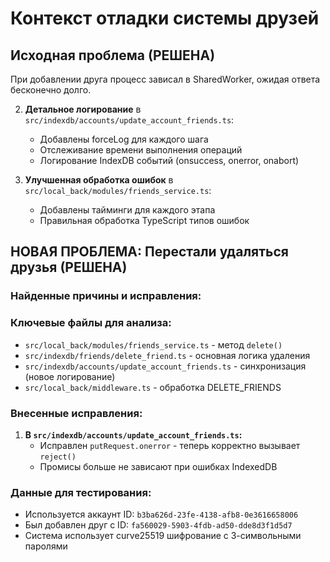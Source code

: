# Контекст отладки системы друзей

## Исходная проблема (РЕШЕНА)
При добавлении друга процесс зависал в SharedWorker, ожидая ответа бесконечно долго.



2. **Детальное логирование** в `src/indexdb/accounts/update_account_friends.ts`:
   - Добавлены forceLog для каждого шага
   - Отслеживание времени выполнения операций
   - Логирование IndexDB событий (onsuccess, onerror, onabort)

3. **Улучшенная обработка ошибок** в `src/local_back/modules/friends_service.ts`:
   - Добавлены тайминги для каждого этапа
   - Правильная обработка TypeScript типов ошибок

## НОВАЯ ПРОБЛЕМА: Перестали удаляться друзья (РЕШЕНА)

### Найденные причины и исправления:

### Ключевые файлы для анализа:
- `src/local_back/modules/friends_service.ts` - метод `delete()`
- `src/indexdb/friends/delete_friend.ts` - основная логика удаления
- `src/indexdb/accounts/update_account_friends.ts` - синхронизация (новое логирование)
- `src/local_back/middleware.ts` - обработка DELETE_FRIENDS


### Внесенные исправления:
1. **В `src/indexdb/accounts/update_account_friends.ts`:**
   - Исправлен `putRequest.onerror` - теперь корректно вызывает `reject()`
   - Промисы больше не зависают при ошибках IndexedDB



### Данные для тестирования:
- Используется аккаунт ID: `b3ba626d-23fe-4138-afb8-0e3616658006`
- Был добавлен друг с ID: `fa560029-5903-4fdb-ad50-dde8d3f1d5d7`
- Система использует curve25519 шифрование с 3-символьными паролями
